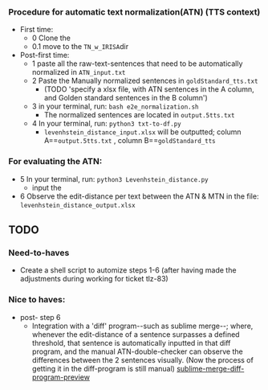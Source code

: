 ### Procedure for automatic text normalization(ATN) (TTS context)

<!-- - Input a `txt` file with sentences to be normalized by -->
  <!-- - `xlsx file`
<!-- - Run script `x` that converts the `xlsx` file in a `txt` file -->
- First time:
  - 0 Clone the <repo>
  - 0.1 move to the `TN_w_IRISA`dir
- Post-first time:
  - 1 paste all the raw-text-sentences that need to be automatically normalized in `ATN_input.txt`
  - 2 Paste the Manually normalized sentences in `goldStandard_tts.txt`
    - (TODO 'specify a xlsx file, with ATN sentences in the A column, and Golden standard sentences in the B column')
  - 3 in your terminal, run: `bash e2e_normalization.sh`
    - The normalized sentences are located in `output.5tts.txt`
  - 4 In your terminal, run: `python3 txt-to-df.py`
    - `levenhstein_distance_input.xlsx` will be outputted; column A==`output.5tts.txt` , column B==`goldStandard_tts`

### For evaluating the ATN:
<!-- - Input `output.5tts.txt` & `goldStandard_tts.txt` -->
- 5 In your terminal, run: `python3 Levenhstein_distance.py`
  - input the
- 6 Observe the edit-distance per text between the ATN & MTN in the file: `levenhstein_distance_output.xlsx`


## TODO

### Need-to-haves
- Create a shell script to automize steps 1-6 (after having made the adjustments during working for ticket tlz-83)

### Nice to haves:
- post- step 6
  - Integration  with a 'diff' program--such as sublime merge--; where, whenever the edit-distance of a sentence surpasses a defined threshold, that sentence is automatically inputted in that diff program, and the manual ATN-double-checker can observe the differences between the 2 sentences visually. (Now the process of getting it in the diff-program is still manual)
[sublime-merge-diff-program-preview](https://ibb.co/b3YbnFB)
